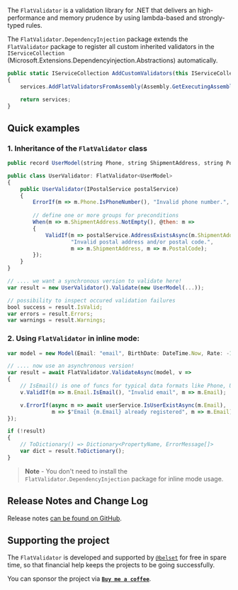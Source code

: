 ﻿The `FlatValidator` is a validation library for .NET that delivers an high-performance and memory prudence by using lambda-based and strongly-typed rules.

The `FlatValidator.DependencyInjection` package extends the `FlatValidator` package to register all custom inherited validators in the `IServiceCollection` (Microsoft.Extensions.Dependencyinjection.Abstractions) automatically.

```js
public static IServiceCollection AddCustomValidators(this IServiceCollection services)
{
    services.AddFlatValidatorsFromAssembly(Assembly.GetExecutingAssembly());

    return services;
}
```

## Quick examples

### 1. Inheritance of the `FlatValidator` class

```js
public record UserModel(string Phone, string ShipmentAddress, string PostalCode);

public class UserValidator: FlatValidator<UserModel> 
{
    public UserValidator(IPostalService postalService) 
    {
        ErrorIf(m => m.Phone.IsPhoneNumber(), "Invalid phone number.", m => m.Phone);
        
        // define one or more groups for preconditions
        When(m => m.ShipmentAddress.NotEmpty(), @then: m =>
        {
            ValidIf(m => postalService.AddressExistsAsync(m.ShipmentAddress, m.PostalCode), 
                    "Invalid postal address and/or postal code.", 
                    m => m.ShipmentAddress, m => m.PostalCode);
        });
    }
}

// .... we want a synchronous version to validate here!
var result = new UserValidator().Validate(new UserModel(...)); 

// possibility to inspect occured validation failures
bool success = result.IsValid;
var errors = result.Errors;
var warnings = result.Warnings;

```

### 2. Using `FlatValidator` in inline mode:

```js
var model = new Model(Email: "email", BirthDate: DateTime.Now, Rate: -100);

// .... now use an asynchronous version!
var result = await FlatValidator.ValidateAsync(model, v => 
{
    // IsEmail() is one of funcs for typical data formats like Phone, Url, CreditCard, etc.
    v.ValidIf(m => m.Email.IsEmail(), "Invalid email", m => m.Email);

    v.ErrorIf(async m => await userService.IsUserExistAsync(m.Email),
              m => $"Email {m.Email} already registered", m => m.Email);
});

if (!result) 
{ 
    // ToDictionary() => Dictionary<PropertyName, ErrorMessage[]>
    var dict = result.ToDictionary(); 
}
```
>**Note** -
> You don't need to install the `FlatValidator.DependencyInjection` package for inline mode usage.


## Release Notes and Change Log

Release notes [can be found on GitHub](https://github.com/belset/FlatValidator/blob/main/CHANGELOG.md).


## Supporting the project

The `FlatValidator` is developed and supported by [`@belset`](https://github.com/belset) for free in spare time, so that financial help keeps the projects to be going successfully.

 You can sponsor the project via [**`Buy me a coffee`**](https://www.buymeacoffee.com/belset).


